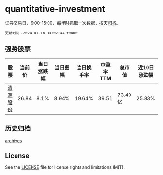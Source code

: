 # quantitative-investment

证券交易日，9:00-15:00，每半时抓取一次数据，按天[归档](archives)。

`更新时间：2024-01-16 13:02:44 +0800`

## 强势股票

|股票|当前价|当日涨跌幅|当日振幅|当日换手率|市盈率TTM|总市值|近10日涨跌幅|
|----|----|----|----|----|----|----|----|
|[清源股份](https://xueqiu.com/S/SH603628)|26.84|8.1%|8.94%|19.64%|39.51|73.49亿|25.83%|

## 历史归档

[archives](archives)

## License

See the [LICENSE](LICENSE) file for license rights and limitations (MIT).